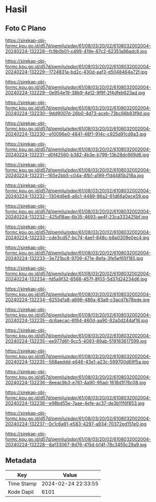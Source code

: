 # Hasil

## Foto C Plano

https://sirekap-obj-formc.kpu.go.id/d57d/pemilu/pdpr/61/08/03/20/02/6108032002004-20240224-132228--fc9b0b01-c499-419e-87c2-62351a86adc6.jpg

https://sirekap-obj-formc.kpu.go.id/d57d/pemilu/pdpr/61/08/03/20/02/6108032002004-20240224-132229--1724831a-bd2c-430d-aaf3-d5048464a72f.jpg

https://sirekap-obj-formc.kpu.go.id/d57d/pemilu/pdpr/61/08/03/20/02/6108032002004-20240224-132229--0e954e19-38b9-4e12-9f9f-2f4dfeb623ad.jpg

https://sirekap-obj-formc.kpu.go.id/d57d/pemilu/pdpr/61/08/03/20/02/6108032002004-20240224-132230--9dd9007d-26b0-4d73-aceb-73bc66b83f9d.jpg

https://sirekap-obj-formc.kpu.go.id/d57d/pemilu/pdpr/61/08/03/20/02/6108032002004-20240224-132230--e10096e0-4841-48f1-914c-c925d91cd9a3.jpg

https://sirekap-obj-formc.kpu.go.id/d57d/pemilu/pdpr/61/08/03/20/02/6108032002004-20240224-132231--d0f42560-b382-4b3e-b799-13b28dc669d6.jpg

https://sirekap-obj-formc.kpu.go.id/d57d/pemilu/pdpr/61/08/03/20/02/6108032002004-20240224-132231--165e2bb5-c04a-4fb1-a199-f1d4485b218a.jpg

https://sirekap-obj-formc.kpu.go.id/d57d/pemilu/pdpr/61/08/03/20/02/6108032002004-20240224-132232--1304d6e8-a6c1-4489-86a2-61d66a0ece59.jpg

https://sirekap-obj-formc.kpu.go.id/d57d/pemilu/pdpr/61/08/03/20/02/6108032002004-20240224-132232--425d18ae-6b35-4693-ae4f-23ca333425bf.jpg

https://sirekap-obj-formc.kpu.go.id/d57d/pemilu/pdpr/61/08/03/20/02/6108032002004-20240224-132233--cde3cd57-bc74-4ae1-848c-b8a0309e0ec4.jpg

https://sirekap-obj-formc.kpu.go.id/d57d/pemilu/pdpr/61/08/03/20/02/6108032002004-20240224-132233--3e721bc8-9706-471e-8efa-3fe5ef65f185.jpg

https://sirekap-obj-formc.kpu.go.id/d57d/pemilu/pdpr/61/08/03/20/02/6108032002004-20240224-132234--fd5a9f32-6568-457f-8f03-5d37d24234d6.jpg

https://sirekap-obj-formc.kpu.go.id/d57d/pemilu/pdpr/61/08/03/20/02/6108032002004-20240224-132234--6255d1a8-a696-486a-83a9-c3acd7b78ede.jpg

https://sirekap-obj-formc.kpu.go.id/d57d/pemilu/pdpr/61/08/03/20/02/6108032002004-20240224-132235--dc6aecac-6f84-460d-aa90-82a0d244af16.jpg

https://sirekap-obj-formc.kpu.go.id/d57d/pemilu/pdpr/61/08/03/20/02/6108032002004-20240224-132235--ee977d6f-9cc5-4093-89ab-519163617599.jpg

https://sirekap-obj-formc.kpu.go.id/d57d/pemilu/pdpr/61/08/03/20/02/6108032002004-20240224-132235--568aeddd-e646-43e1-a23c-599700d69f5a.jpg

https://sirekap-obj-formc.kpu.go.id/d57d/pemilu/pdpr/61/08/03/20/02/6108032002004-20240224-132236--8eeac9b3-e761-4a90-95ad-1618d1f76c08.jpg

https://sirekap-obj-formc.kpu.go.id/d57d/pemilu/pdpr/61/08/03/20/02/6108032002004-20240224-132236--e98bd55e-7aae-4efe-ac37-de3b11f6f853.jpg

https://sirekap-obj-formc.kpu.go.id/d57d/pemilu/pdpr/61/08/03/20/02/6108032002004-20240224-132237--0c1c6a91-e583-4297-a934-70372ed151e0.jpg

https://sirekap-obj-formc.kpu.go.id/d57d/pemilu/pdpr/61/08/03/20/02/6108032002004-20240224-132228--8af33067-8d76-415d-b14f-78c3455c29a9.jpg


## Metadata

| Key        | Value               |
| ---------- | ------------------- |
| Time Stamp | 2024-02-24 22:33:55 |
| Kode Dapil | 6101                |



